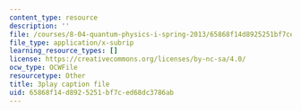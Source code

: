 ```yaml
---
content_type: resource
description: ''
file: /courses/8-04-quantum-physics-i-spring-2013/65868f14d8925251bf7ced68dc3786ab_R4LyPVfGWtI.vtt
file_type: application/x-subrip
learning_resource_types: []
license: https://creativecommons.org/licenses/by-nc-sa/4.0/
ocw_type: OCWFile
resourcetype: Other
title: 3play caption file
uid: 65868f14-d892-5251-bf7c-ed68dc3786ab
---
```

